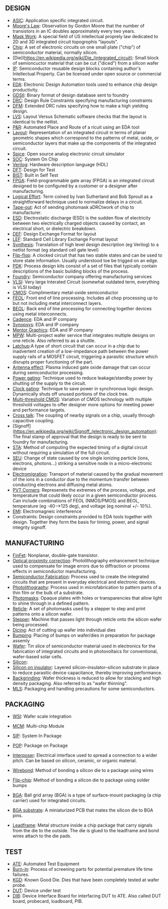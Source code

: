 
## DESIGN
* [ASIC](https://en.wikipedia.org/wiki/Application-specific_integrated_circuit): Application specific integrated circuit.
* [Moore's Law](https://en.wikipedia.org/wiki/Moore%27s_law): Observation by Gordon Moore that the number of transistors in an IC doubles approximately every two years.
* [Mask Work](https://en.wikipedia.org/wiki/Integrated_circuit_layout_design_protection): A special field of US intellectual proprely law dedicated to 2D and 3D integrated circuit topogrophis "layouts".
* [Chip](https://en.wikipedia.org/wiki/Integrated_circuit): A set of electronic circuits on one small plate ("chip") of semiconductor material, normally silicon.
* [Die](https://en.wikipedia.org/wiki/Die_(integrated_circuit): Small block of semioncuctor material that can be cut ("diced") from a silicon wafer
* [IP](https://en.wikipedia.org/wiki/Semiconductor_intellectual_property_core): Semiconductor reusable design blocks containing author's Intellectual Property. Can be licensed under open source or commercial terms.
* [EDA](https://en.wikipedia.org/wiki/Electronic_design_automation): Electronic Design Automation tools used to enhance chip design productivity.
* [GDSII](https://en.wikipedia.org/wiki/GDSII): Binary format of design database sent to foundry
* [DRC](https://en.wikipedia.org/wiki/Design_rule_checking): Design Rule Constraints specifying manufacturing constraints 
* [DFM](https://en.wikipedia.org/wiki/Design_for_manufacturability): Extended DRC rules specifying how to make a high yielding design. 
* [LVS](https://en.wikipedia.org/wiki/Layout_Versus_Schematic): Layout Versus Schematic software checks that the layout is identical to the netlist.
* [P&R](https://en.wikipedia.org/wiki/Place_and_route): Automated Place and Route of a ricuit using an EDA tool
* [Layout](https://en.wikipedia.org/wiki/Integrated_circuit_layout): Representation of an integrated circuit in terms of planar geometric shapes which correspond to the patterns of metal, oxide, or semiconductor layers that make up the components of the integrated circuit.
* [Spice](https://en.wikipedia.org/wiki/SPICE): Open source analog electronic circuit simulator
* [SOC](https://en.wikipedia.org/wiki/System_on_a_chip): System On Chip
* [Verilog](https://en.wikipedia.org/wiki/Verilog): Hardware description language (HDL)
* [DFT](https://en.wikipedia.org/wiki/Design_for_testing): Design for Test
* [BIST](https://en.wikipedia.org/wiki/Built-in_self-test): Built in Self Test
* [FPGA](https://en.wikipedia.org/wiki/Field-programmable_gate_array): Field-programmable gate array (FPGA) is an integrated circuit designed to be configured by a customer or a designer after manufacturing.
* [Logical Effort](https://en.wikipedia.org/wiki/Logical_effort): Term coined by Ivan Sutherland and Bob Sproull as a straightforward technique used to normalize delays in a circuit.
* [Tape-out](https://en.wikipedia.org/wiki/Tape-out): Act of sending photomask aDRCtwork of chip to manufacturer.
* [ESD](https://en.wikipedia.org/wiki/Electrostatic_discharge): Electrostatic discharge (ESD) is the sudden flow of electricity between two electrically charged objects caused by contact, an electrical short, or dielectric breakdown.
* [DEF](https://en.wikipedia.org/wiki/Design_Exchange_Format): Design Exchange Format for layout
* [LEF](https://en.wikipedia.org/wiki/Library_Exchange_Format): Standard Cell Library Exchange Format layout
* [Synthesis](https://en.wikipedia.org/wiki/Logic_synthesis): Translation of high level design description (eg Verilog) to a netlist format (eg standard cell gate level)
* [Flip-flop](https://en.wikipedia.org/wiki/Flip-flop_(electronics)): A clocked circuit that has two stable states and can be used to store state information. Usually understood toe be trigged on an edge.
* [PDK](https://en.wikipedia.org/wiki/Process_design_kit):  Process design kits consist of a set of files that typically contain descriptions of the basic building blocks of the process.
* [Foundry](https://en.wikipedia.org/wiki/Semiconductor_fabrication_plant): Semiconductor company offering manufacturing services
* [VLSI](https://en.wikipedia.org/wiki/Very-large-scale_integration): Very large Interated Circuit (somewhat outdated term, everything is VLSI today)
* [CMOS](https://en.wikipedia.org/wiki/CMOS): Complimentary metal-oxide semiconductor
* [FEOL](https://en.wikipedia.org/wiki/Front_end_of_line): Front end of line processing. Includes all chop processing up to but not including metal interconnect layers.
* [BEOL](https://en.wikipedia.org/wiki/Back_end_of_line): Back end of line processing for connecting together devices using metal interconnects.
* [Cadence](https://en.wikipedia.org/wiki/Cadence_Design_Systems): EDA and IP company
* [Synopsys](https://en.wikipedia.org/wiki/Synopsys): EDA and IP company
* [Mentor Graphics](https://en.wikipedia.org/wiki/Mentor_Graphics): EDA and IP company
* [MPW](https://en.wikipedia.org/wiki/Multi-project_wafer_service): Multi-project wafer service that integrates multiple designs on one reticle. Also referred to as a shuttle.
* [Latchup](https://en.wikipedia.org/wiki/Latch-up):A type of short circuit that can occur in a chip due to inadvertent creation of a low-impedance path between the power supply rails of a MOSFET circuit, triggering a parasitic structure which disrupts proper functioning of the part.
* [Antenna effect](https://en.wikipedia.org/wiki/Antenna_effect): Plasma induced gate oxide damage that can occur during semiconductor processing.
* [Power gating](https://en.wikipedia.org/wiki/Power_gating): Technique used to reduce leakage/standby power by shutting of the supply to the circuit.
* [Clock gating](https://en.wikipedia.org/wiki/Clock_gating): Technique to save power in synchronous logic design. Dynamically shuts off unused portions of the clock tree.
* [Multi-threshold CMOS](https://en.wikipedia.org/wiki/Multi-threshold_CMOS): Variation of CMOS technology with multiple threshold voltages to offer designer more options for meeting power and performance targets.
* [Cross talk](https://en.wikipedia.org/wiki/Crosstalk): The coupling of nearby signals on a chip, usually through capacitive coupling.
* [Signoff](https://en.wikipedia.org/wiki/Signoff_(electronic_design_automation): The final stamp of approval that the design is ready to be sent to foundry for manufacturing.
* [STA](https://en.wikipedia.org/wiki/Static_timing_analysis): Method of computing the expected timing of a digital circuit without requiring a simulation of the full circuit.
* [SEU](https://en.wikipedia.org/wiki/Single_event_upset): Change of state caused by one single ionizing particle (ions, electrons, photons...) striking a sensitive node in a micro-electronic device
* [Electromigration](https://en.wikipedia.org/wiki/Electromigration): Transport of material caused by the gradual movement of the ions in a conductor due to the momentum transfer between conducting electrons and diffusing metal atoms.
* [PVT Corners](https://en.wikipedia.org/wiki/Process_corners): Represenets the extremes of the process, voltage, and temperature that could likely occur in a given semiconductor process. Can include combinations of FEOL (NMOS/PMOS) and BEOL, temperature (eg -40-->125 deg), and voltage (eg nominal +/- 10%).
* [EMI](https://en.wikipedia.org/wiki/Electromagnetic_interference): Electromagneic interference
* Constraints: Design constraints provided to EDA tools together with design. Together they form the basis for timing, power, and signal integrity signoff.

## MANUFACTURING
* [FinFet](https://en.wikipedia.org/wiki/Multigate_device): Nonplanar, double-gate transistor.
* [Optical proximity correction](https://en.wikipedia.org/wiki/Optical_proximity_correction):  Photolithography enhancement technique used to compensate for image errors due to diffraction or process effects in semiconductor manufacturing. 
* [Semiconductor Fabrication](https://en.wikipedia.org/wiki/Semiconductor_device_fabrication): Process used to create the integrated circuits that are present in everyday electrical and electronic devices.
* [Photolithography](https://en.wikipedia.org/wiki/Photolithography): Process used in microfabrication to pattern parts of a thin film or the bulk of a substrate.
* [Photomasks](https://en.wikipedia.org/wiki/Photomask): Opaque plates with holes or transparencies that allow light to shine through in a defined pattern.
* [Reticle](https://en.wikipedia.org/wiki/Photomask): A set of photomasks used by a stepper to step and print patterns onto a silicon wafer.
* [Stepper](https://en.wikipedia.org/wiki/Stepper): Machine that passes light through reticle onto the silicon wafer being processed.
* [Dicing](https://en.wikipedia.org/wiki/CMOS): Act of cutting up wafer into individual dies
* [Bumping](https://en.wikipedia.org/wiki/Flip_chip): Placing of bumps on wafer/dies in preparation for package assemly
* [Wafer](https://en.wikipedia.org/wiki/Wafer_(electronics)): Tin slice of semiconductor material used in electronics for the fabrication of integrated circuits and in photovoltaics for conventional, wafer-based solar cells.
* [Silicon]():
* [Silicon on insulator](https://en.wikipedia.org/wiki/Silicon_on_insulator):  Layered silicon–insulator–silicon substrate in place to reduce parasitic device capacitance, thereby improving performance.
* [Backgrinding](https://en.wikipedia.org/wiki/Wafer_backgrinding): Wafer thickness is reduced to allow for stacking and high density packaging. Also referred to as "wafer thinning".
* [MLS](https://en.wikipedia.org/wiki/Moisture_sensitivity_level): Packaging and handling precautions for some semiconductors. 

## PACKAGING
* [WSI](https://en.wikipedia.org/wiki/Wafer-scale_integration): Wafer scale integration
* [MCM](https://en.wikipedia.org/wiki/Multi-chip_module): Multi-chip Module
* [SIP](https://en.wikipedia.org/wiki/System_in_package): System In Package
* [POP](https://en.wikipedia.org/wiki/Package_on_package): Package on Package
* [Interposer](https://en.wikipedia.org/wiki/Interposer): Electrical interface used to spread a connection to a wider pitch. Can be based on silicon, ceramic, or organic material.
* [Wirebond](https://en.wikipedia.org/wiki/Wire_bonding): Method of bonding a silicon die to a package using wires
* [Flip-chip](https://en.wikipedia.org/wiki/Flip_chip): Method of bonding a silicon die to package using solder bumps

* [BGA](https://en.wikipedia.org/wiki/Ball_grid_array): Ball grid array (BGA) is a type of surface-mount packaging (a chip carrier) used for integrated circuits.
* [BGA substrate](https://en.wikipedia.org/wiki/Ball_grid_array): A miniaturized PCB that mates the silicon die to BGA pins. 

* [Leadframe](https://en.wikipedia.org/wiki/Lead_frame): Metal structure inside a chip package that carry signals from the die to the outside. The die is glued to the leadframe and bond wires attach to the die pads.

## TEST
* [ATE](https://en.wikipedia.org/wiki/Automatic_test_equipment): Automated Test Equipment
* [Burn-in](https://en.wikipedia.org/wiki/Burn-in): Process of screening parts for potential premature life time failures.
* [KGD](https://en.wikipedia.org/wiki/Wafer_testing): Known Good Die. Dies that have been completely tested at wafer probe.
* [DUT](https://en.wikipedia.org/wiki/Device_under_test): Device under test
* [DIB](https://en.wikipedia.org/wiki/DUT_board): Device Interface Board for interfacing DUT to ATE. Also called DUT board, probecard, loadboard, PIB. 


















